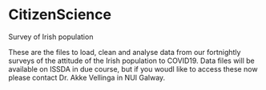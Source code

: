 # CitizenScience
Survey of Irish population


These are the files to load, clean and analyse data from our fortnightly surveys of the attitude of the Irish population to COVID19. Data files will be available on ISSDA in due course, but if you woudl like to access these now please contact Dr. Akke Vellinga in NUI Galway.
